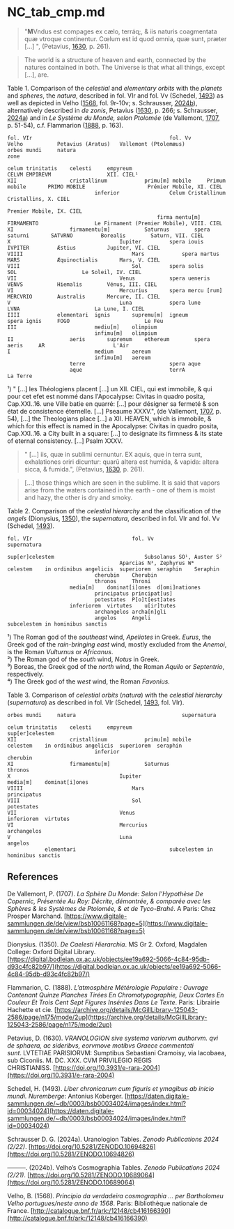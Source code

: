 # NC_tab_cmp.md

>"**M**Vndus est compages ex cælo, terráq;, & iis naturis coagmentata quæ vtroque continentur. Cœlum est id quod omnia, quæ sunt, præter [...] ", (Petavius, [1630](https://doi.org/10.3931/e-rara-2004), p. 261).

>The world is a structure of heaven and earth, connected by the natures contained in both.
The Universe is that what all things, except [...], are.

Table 1. Comparison of the *celestial* and *elementary orbits* with the *planets* and *spheres*, the *natura*, described in fol. VIr and fol. Vv (Schedel, [1493](https://daten.digitale-sammlungen.de/~db/0003/bsb00034024/images/index.html?id=00034024)) as well as depicted in Velho ([1568](http://catalogue.bnf.fr/ark:/12148/cb416166390), fol. 9r-10v; s. Schrausser, [2024b](https://doi.org/10.5281/ZENODO.10689064)), alternatively described in *de zonis*, Petavius ([1630](https://doi.org/10.3931/e-rara-2004), p. 266; s. Schrausser, [2024a](https://doi.org/10.5281/ZENODO.10694826)) and in *Le Système du Monde, selon Ptolomée* (de Vallemont, [1707](https://www.digitale-sammlungen.de/de/view/bsb10061168?page=5), p. 51-54), c.f. Flammarion ([1888](https://archive.org/details/McGillLibrary-125043-2586/page/n175/mode/2up), p. 163).
~~~
fol. VIr											fol. Vv			Velho			Petavius (Aratus)	Vallemont (Ptolemæus)
orbes mundi		natura															zone
																					
celum trinitatis	celesti		empyreum									CELVM EMPIREVM					XII. CIEL¹
XII					cristallinum			primu[m] mobile		Primum mobile		PRIMO MOBILE					Prémier Mobile, XI. CIEL
							inferior				Celum Cristallinum							Cristallins, X. CIEL
																					Premier Mobile, IX. CIEL
												firma mentu[m]		FIRMAMENTO					Le Firmament (Premier Mobile), VIII. CIEL
XI					firmamentu[m]			Saturnus		spera saturni		SATVRNO			Borealis		Saturn, VII. CIEL
X									Iupiter			spera iouis		IVPITER			Æstius			Jupiter, VI. CIEL
VIIII									Mars			spera martus		MARS			Æquinoctialis		Mars, V. CIEL
VIII									Sol			spera solis		SOL						Le Soleil, IV. CIEL
VII									Venus			spera ueneris		VENVS			Hiemalis		Vénus, III. CIEL
VI									Mercurius		spera mercu [rum]	MERCVRIO		Australis		Mercure, II. CIEL
V									Luna			spera lune		LVNA						La Lune, I. CIEL
IIII			elementari	ignis		supremu[m]	igneum			spera ignis		FOGO						Le Feu
III							mediu[m]	olimpium				
							infimu[m]	olimpium				
II					aeris		supremum	ethereum		spera aeris		AR						L'Air
I							medium		aereum				
							infimu[m]	aereum				
					terre							spera aque		
					aque							terrA									La Terre
~~~
¹) " [...] les Théologiens placent [...] un XII. CIEL, qui est immobile, & qui pour cet efet est nommé dans l'Apocalypse: Civitas in quadro posita, Cap.XXI..16. une Ville batie en quarré: [...] pour désigner sa fermeté & son état de consistence éternelle. [...] Pseaume XXXV.", (de Vallemont, [1707](https://www.digitale-sammlungen.de/de/view/bsb10061168?page=5), p. 54), [...] the Theologians place [...] a XII. HEAVEN, which is immobile, & which for this effect is named in the Apocalypse: Civitas in quadro posita, Cap.XXI..16. a City built in a square: [...] to designate its firmness & its state of eternal consistency. [...] Psalm XXXV.

>" [...] iis, quæ in sublimi cernuntur.
EX aquis, que in terra sunt, exhalationes oriri dicuntur: quarū altera est humida, & vapida: altera sicca, & fumida.", (Petavius, [1630](https://doi.org/10.3931/e-rara-2004), p. 261).

> [...] those things which are seen in the sublime.
It is said that vapors arise from the waters contained in the earth - one of them is moist and hazy, the other is dry and smoky.

Table 2. Comparison of the *celestial hierarchy* and the classification of the *angels* (Dionysius, [1350](https://digital.bodleian.ox.ac.uk/objects/ee19a692-5066-4c84-95db-d93c4fc82b97/)), the *supernatura*, described in fol. VIr and fol. Vv (Schedel, [1493](https://daten.digitale-sammlungen.de/~db/0003/bsb00034024/images/index.html?id=00034024)).
~~~
fol. VIr								fol. Vv	
supernatura												

sup[er]celestem								Subsolanus SO¹, Auster S²	
									Aparcias N³, Zephyrus W⁴	
celestem	in ordinibus angelicis	superiorem	seraphin	Seraphin			
							cherubin	Cherubin			
							thronos		Throni				
					media[m]	dominat[i]ones	d[omi]nationes			
							principatus	principat[us]			
							potestates	P[o]t[est]ates			
					inferiorem	virtutes	u[ir]tutes			
							archangelos	archa[n]gli			
							angelos		Angeli				
subcelestem	in hominibus sanctis									
~~~
¹) The Roman god of the *southeast* wind, *Apeliotes* in Greek. *Eurus*, the Greek god of the *rain-bringing east* wind, mostly excluded from the *Anemoi*, is the Roman *Vulturnus* or *Africanus*.    
²) The Roman god of the *south* wind, *Notus* in Greek.  
³) Boreas, the Greek god of the *north* wind, the Roman *Aquilo* or *Septentrio*, respectively.  
⁴) The Greek god of the *west* wind, the Roman *Favonius*.  

Table 3. Comparison of *celestial orbits* (*natura*) with the *celestial hierarchy* (*supernatura*) as described in fol. VIr (Schedel, [1493](https://daten.digitale-sammlungen.de/~db/0003/bsb00034024/images/index.html?id=00034024), fol. VIr).
~~~
orbes mundi		natura									supernatura			

celum trinitatis	celesti		empyreum						sup[er]celestem			
XII					cristallinum			primu[m] mobile		celestem	in ordinibus angelicis	superiorem	seraphin
							inferior											cherubin
XI					firmamentu[m]			Saturnus									thronos
X									Iupiter								media[m]	dominat[i]ones
VIIII									Mars										principatus
VIII									Sol										potestates
VII									Venus								inferiorem	virtutes
VI									Mercurius									archangelos
V									Luna										angelos
			elementari								subcelestem	in hominibus sanctis
~~~

## References

De Vallemont, P. (1707). *La Sphère Du Monde: Selon l’Hypothèse De Copernic, Présentée Au Roy: Décrite, démontrée, & comparée avec les Sphères & les Systèmes de Ptolomée, & et de Tyco-Brahé*. A Paris: Chez Prosper Marchand. [https://www.digitale-sammlungen.de/de/view/bsb10061168?page=5](https://www.digitale-sammlungen.de/de/view/bsb10061168?page=5)

Dionysius. (1350). *De Caelesti Hierarchia*. MS Gr 2. Oxford, Magdalen College: Oxford Digital Library. [https://digital.bodleian.ox.ac.uk/objects/ee19a692-5066-4c84-95db-d93c4fc82b97/](https://digital.bodleian.ox.ac.uk/objects/ee19a692-5066-4c84-95db-d93c4fc82b97/)

Flammarion, C. (1888). *L’atmosphère Métérologie Populaire : Ouvrage Contenant Quinze Planches Tirées En Chromotypographie, Deux Cartes En Couleur Et Trois Cent Sept Figures Insérées Dans Le Texte*. Paris: Librairie Hachette et cie. [https://archive.org/details/McGillLibrary-125043-2586/page/n175/mode/2up](https://archive.org/details/McGillLibrary-125043-2586/page/n175/mode/2up)

Petavius, D. (1630). *VRANOLOGION sive systema variorvm authorvm. qvi de sphaera, ac sideribvs, eorvmove motibvs Graece commentati sunt*. LVTETIAE PARISIORVM: Sumptibus Sebastiani Cramoisy, via Iacobaea, sub Ciconiis. M. DC. XXX. CVM PRIVILEGIO REGIS CHRISTIANISS. [https://doi.org/10.3931/e-rara-2004](https://doi.org/10.3931/e-rara-2004)

Schedel, H. (1493). *Liber chronicarum cum figuris et ymagibus ab inicio mundi. Nuremberge*: Antonius Koberger. [https://daten.digitale-sammlungen.de/~db/0003/bsb00034024/images/index.html?id=00034024](https://daten.digitale-sammlungen.de/~db/0003/bsb00034024/images/index.html?id=00034024)

Schrausser D. G. (2024a). Uranologion Tables. *Zenodo Publications 2024 (2/22)*. [https://doi.org/10.5281/ZENODO.10694826](https://doi.org/10.5281/ZENODO.10694826)

———. (2024b). Velho’s Cosmographia Tables. *Zenodo Publications 2024 (2/21)*. [https://doi.org/10.5281/ZENODO.10689064](https://doi.org/10.5281/ZENODO.10689064)

Velho, B. (1568). *Principio da verdadeira cosmographia ... per Bartholomeu Velho portugues/neste anno de 1568*. Paris: Bibliothèque nationale de France. [http://catalogue.bnf.fr/ark:/12148/cb416166390](http://catalogue.bnf.fr/ark:/12148/cb416166390)
